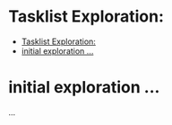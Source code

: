 # Tasklist Exploration: <descriptive title of exploration challenge>

- [Tasklist Exploration: ](#tasklist-exploration-)
- [initial exploration ...](#initial-exploration-)

# initial exploration ...
...